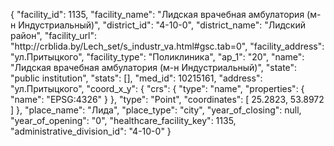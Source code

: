 {
    "facility_id": 1135,
    "facility_name": "Лидская врачебная амбулатория (м-н Индустриальный)",
    "district_id": "4-10-0",
    "district_name": "Лидский район",
    "facility_url": "http:\/\/crblida.by\/Lech_set\/s_industr_va.html#gsc.tab=0",
    "facility_address": "ул.Притыцкого",
    "facility_type": "Поликлиника",
    "ap_1": "20",
    "name": "Лидская врачебная амбулатория (м-н Индустриальный)",
    "state": "public institution",
    "stats": [],
    "med_id": 10215161,
    "address": "ул.Притыцкого",
    "coord_x_y": {
        "crs": {
            "type": "name",
            "properties": {
                "name": "EPSG:4326"
            }
        },
        "type": "Point",
        "coordinates": [
            25.2823,
            53.8972
        ]
    },
    "place_name": "Лида",
    "place_type": "city",
    "year_of_closing": null,
    "year_of_opening": "0",
    "healthcare_facility_key": 1135,
    "administrative_division_id": "4-10-0"
}